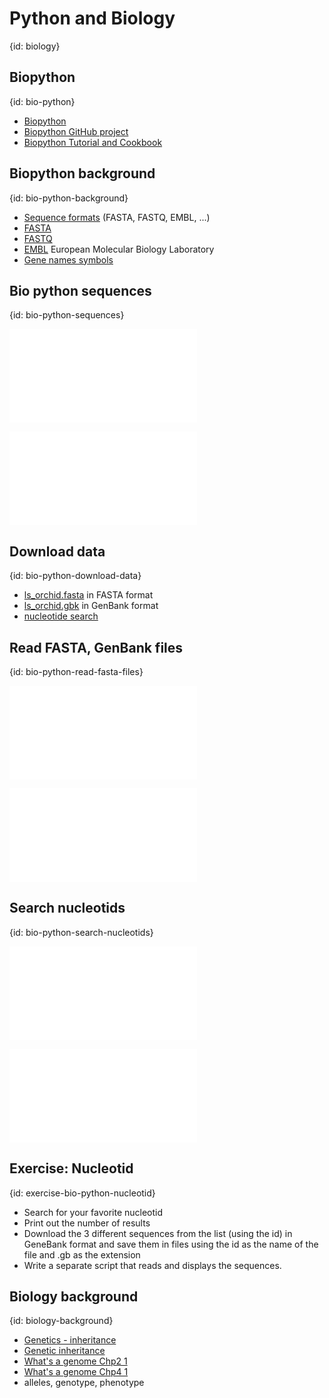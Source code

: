 # Python and Biology
{id: biology}

## Biopython
{id: bio-python}

* [Biopython](http://biopython.org/)
* [Biopython GitHub project](https://github.com/biopython/biopython)
* [Biopython Tutorial and Cookbook](http://biopython.org/DIST/docs/tutorial/Tutorial.html)



## Biopython background
{id: bio-python-background}

* [Sequence formats](https://www.genomatix.de/online_help/help/sequence_formats.html) (FASTA, FASTQ, EMBL, ...)
* [FASTA](https://en.wikipedia.org/wiki/FASTA_format)
* [FASTQ](https://en.wikipedia.org/wiki/FASTQ_format)
* [EMBL](https://en.wikipedia.org/wiki/European_Molecular_Biology_Laboratory) European Molecular Biology Laboratory
* [Gene names symbols](https://ghr.nlm.nih.gov/about/gene-names-symbols)




## Bio python sequences
{id: bio-python-sequences}

![](examples/science/sequences.py)

![](examples/science/sequences_err.py)


## Download data
{id: bio-python-download-data}

* [ls_orchid.fasta](https://raw.githubusercontent.com/biopython/biopython/master/Doc/examples/ls_orchid.fasta) in FASTA format
* [ls_orchid.gbk](https://raw.githubusercontent.com/biopython/biopython/master/Doc/examples/ls_orchid.gbk) in GenBank format
* [nucleotide search](https://www.ncbi.nlm.nih.gov/nucleotide)



## Read FASTA, GenBank files
{id: bio-python-read-fasta-files}

![](examples/science/read_fasta.py)

![](examples/science/read_genbank.py)


## Search nucleotids
{id: bio-python-search-nucleotids}

![](examples/science/search_nucleotids.py)

![](examples/science/fetch_nucleotid.py)


## Exercise: Nucleotid
{id: exercise-bio-python-nucleotid}

* Search for your favorite nucleotid
* Print out the number of results
* Download the 3 different sequences from the list (using the id) in GeneBank format and save them in files using the id as the name of the file and .gb as the extension
* Write a separate script that reads and displays the sequences.



## Biology background
{id: biology-background}

* [Genetics - inheritance](https://www.nhs.uk/conditions/genetics/inheritance/)
* [Genetic inheritance](https://basicbiology.net/micro/genetics/genetic-inheritance)
* [What's a genome Chp2 1](http://www.genomenewsnetwork.org/resources/whats_a_genome/Chp2_1.shtml)
* [What's a genome Chp4 1](http://www.genomenewsnetwork.org/resources/whats_a_genome/Chp4_1.shtml)
* alleles, genotype, phenotype









